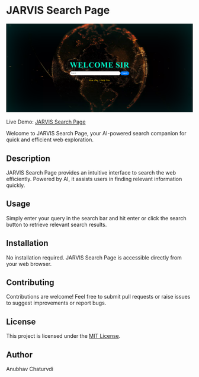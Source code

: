 # JARVIS Search Page

![JARVIS Search Page](https://github.com/AnubhavChaturved1/JARVIS-Search-Page/blob/main/Screenshot%202024-03-24%20183806.png)

Live Demo: [JARVIS Search Page](https://jarvis-search.netlify.app/)

Welcome to JARVIS Search Page, your AI-powered search companion for quick and efficient web exploration.

## Description
JARVIS Search Page provides an intuitive interface to search the web efficiently. Powered by AI, it assists users in finding relevant information quickly.

## Usage
Simply enter your query in the search bar and hit enter or click the search button to retrieve relevant search results.

## Installation
No installation required. JARVIS Search Page is accessible directly from your web browser.

## Contributing
Contributions are welcome! Feel free to submit pull requests or raise issues to suggest improvements or report bugs.

## License
This project is licensed under the [MIT License](LICENSE).

## Author
Anubhav Chaturvdi
